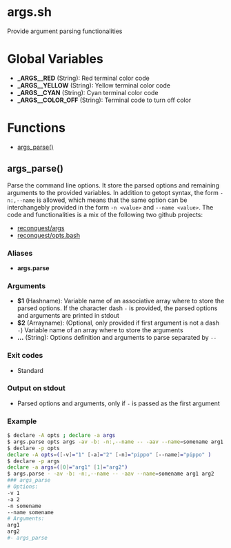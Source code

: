 # args.sh

Provide argument parsing functionalities

# Global Variables

* **\_ARGS__RED** (String): Red terminal color code
* **\_ARGS__YELLOW** (String): Yellow terminal color code
* **\_ARGS__CYAN** (String): Cyan terminal color code
* **\_ARGS__COLOR_OFF** (String): Terminal code to turn off color


# Functions
* [args_parse()](#args_parse)


## args_parse()

Parse the command line options.
  It store the parsed options and remaining arguments to the provided variables.
  In addition to getopt syntax, the form `-n:,--name` is allowed, which means that the same option can be interchangebly provided in the form `-n <value>` and `--name <value>`.
  The code and functionalities is a mix of the following two github projects:
  * [reconquest/args](https://github.com/reconquest/args)
  * [reconquest/opts.bash](https://github.com/reconquest/opts.bash)

### Aliases

* **args.parse**

### Arguments

* **$1** (Hashname): Variable name of an associative array where to store the parsed options. If the character dash `-` is provided, the parsed options and arguments are printed in stdout
* **$2** (Arrayname): (Optional, only provided if first argument is not a dash `-`) Variable name of an array where to store the arguments
* **...** (String): Options definition and arguments to parse separated by `--`

### Exit codes

* Standard

### Output on stdout

* Parsed options and arguments, only if `-` is passed as the first argument

### Example

```bash
$ declare -A opts ; declare -a args
$ args.parse opts args -av -b: -n:,--name -- -aav --name=somename arg1 arg2
$ declare -p opts
declare -A opts=([-v]="1" [-a]="2" [-n]="pippo" [--name]="pippo" )
$ declare -p args
declare -a args=([0]="arg1" [1]="arg2")
$ args.parse - -av -b: -n:,--name -- -aav --name=somename arg1 arg2
### args_parse
# Options:
-v 1
-a 2
-n somename
--name somename
# Arguments:
arg1
arg2
#- args_parse
```


